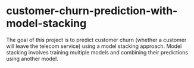 # customer-churn-prediction-with-model-stacking
The goal of this project is to predict customer churn (whether a customer will leave the telecom service) using a model stacking approach. Model stacking involves training multiple models and combining their predictions using another model.
